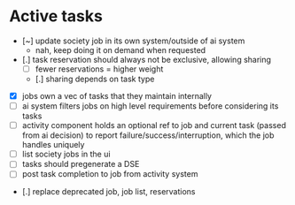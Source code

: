 # Active tasks

* [~] update society job in its own system/outside of ai system
	* nah, keep doing it on demand when requested
* [.] task reservation should always not be exclusive, allowing sharing
	* [ ] fewer reservations = higher weight
	* [.] sharing depends on task type
* [X] jobs own a vec of tasks that they maintain internally
* [ ] ai system filters jobs on high level requirements before considering its tasks
* [ ] activity component holds an optional ref to job and current task (passed from ai decision) to report failure/success/interruption, which the job handles uniquely
* [ ] list society jobs in the ui
* [ ] tasks should pregenerate a DSE
* [ ] post task completion to job from activity system
* [.] replace deprecated job, job list, reservations
